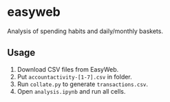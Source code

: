 # easyweb

Analysis of spending habits and daily/monthly baskets.

## Usage

1. Download CSV files from EasyWeb.
2. Put `accountactivity-[1-7].csv` in folder.
3. Run `collate.py` to generate `transactions.csv`.
4. Open `analysis.ipynb` and run all cells.